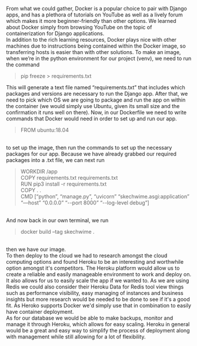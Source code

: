 From what we could gather, Docker is a popular choice to pair with Django apps, and has a plethora of tutorials on YouTube as well as a lively forum which makes it more beginner-friendly than other options. We learned about Docker simply from browsing YouTube on the topic of containerization for Django applications. <br> In addition to the rich learning resources, Docker plays nice with other machines due to instructions being contained within the Docker image, so transferring hosts is easier than with other solutions. To make an image, when we’re in the python environment for our project (venv), we need to run the command <br><blockquote>pip freeze > requirements.txt<br></blockquote> This will generate a text file named “requirements.txt” that includes which packages and versions are necessary to run the Django app. After that, we need to pick which OS we are going to package and run the app on within the container (we would simply use Ubuntu, given its small size and the confirmation it runs well on there). Now, in our Dockerfile we need to write commands that Docker would need in order to set up and run our app. <br><blockquote>FROM ubuntu:18.04</blockquote><br> to set up the image, then run the commands to set up the necessary packages for our app. Because we have already grabbed our required packages into a .txt file, we can next run <br><blockquote>WORKDIR /app<br>
COPY requirements.txt requirements.txt<br>
RUN pip3 install -r requirements.txt<br>
COPY . .<br>
CMD [“python”, “manage.py”, “uvicorn” “skechwime.asgi:application” “—host” “0.0.0.0” “--port 8000” “--log-level debug”]</blockquote><br>
And now back in our own terminal, we run <br><blockquote>docker build –tag skechwime .</blockquote><br>then we have our image.<br>
To then deploy to the cloud we had to research amongst the cloud computing options and found Heroku to be an interesting and worthwhile option amongst it's competitors. The Heroku platform would allow us to create a reliable and easily manageable environment to work and deploy on. It also allows for us to easily scale the app if we wanted to. As we are using Redis we could also consider their Heroku Data for Redis tool view things such as performance visibility, easy managing of instances and business insights but more research would be needed to be done to see if it's a good fit. As Heroko supports Docker we'd simply use that in combination to easily have container deployment. <br>
As for our database we would be able to make backups, monitor and manage it through Heroku, which allows for easy scaling. Heroku in general would be a great and easy way to simplify the process of deployment along with management while still allowing for a lot of flexibility.

